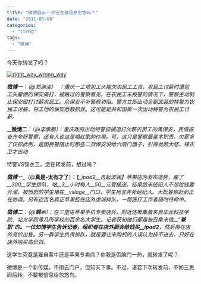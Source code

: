 ```yaml
---
title: "微博启示--你还在被信息忽悠吗？"
date: "2011-05-08"
categories: 
  - "it评论"
tags: 
  - "微博"
---
```


今天你转发了吗？

[![](images/right_way_wrong_way.jpg "right_way_wrong_way")](https://www.zhouzhengxi.com/wordpress/wp-content/uploads/2011/05/right_way_wrong_way.jpg)

_**微博一**：（@郑渊洁）[![](images/transparent.gif "新浪认证")](http://t.sina.com.cn/1195031270)：重庆一工地包工头拖欠农民工工资。农民工讨薪时遭包工头雇佣的保安痛打，被路过的警察看见。在农民工未报警的情况下，警察主动制止保安殴打讨薪农民工。众保安不听警察劝阻。警方立即出动全副武装的特警为农民工讨薪，将工地的保安悉数抓获。这可能是共和国第一次出动特警为农民工讨薪。_

__**微博二**：（_@李承鹏）：重庆政府出动特警抓捕追打欠薪农民工的黑保安，民情振奋齐夸好警察，还有人说这是唱红歌的作用。可，这只是警察最基本职责。欠薪多了仅抓此例，是因民警阻止时那些二货保安没给六扇门面子，引得龙颜大怒，锦衣卫才出动_

特警VS锦衣卫，您在转发前，想过吗？

**_微博一_**_（@__真是-太有才了__）：【__ipad2__再起波澜】苹果店为发布造势，雇了__300__学生排队，站__3__小时每人__50__元管接送。结果后来经纪人不想给钱要开溜，被愤怒的学生堵在__village__门口，学生扬言弄死经纪人。大批警察赶到正在协调。另有近百名真正苹果控在店外虔诚排队，一帮医疗工作者随时待命中。_

**_微博二_**_：（@__锎氺__）：在三里屯苹果手机专卖店外，附近还聚集着来自华北科技学院、北方学院等几所学校的百余名大学生。记者获知他们都是被召集来做__“__兼职__”__的。一位知情学生告诉记者，组织者在店外面会给钱买__ipad2__，然后再在店外高价出售。另一群学生负责排队，就是要让来购机的人误认为挤不进去，只好在店外购买高价货。_

这学生究竟是雇自黄牛还是苹果专卖店？你我是否脑门一热，就转发了呢？

微博是一个新传媒，不用去门户，但知天下事。不过，诸君下次转发前，不妨三思而后转。不要被信息给忽悠鸟。
